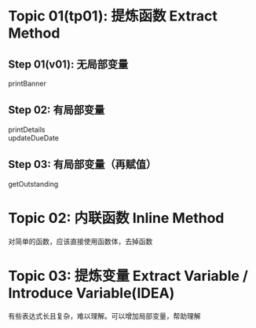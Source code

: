# Topic 01(tp01): 提炼函数 Extract Method
## Step 01(v01): 无局部变量
printBanner

## Step 02: 有局部变量
printDetails  
updateDueDate

## Step 03: 有局部变量（再赋值）
getOutstanding

# Topic 02: 内联函数 Inline Method
对简单的函数，应该直接使用函数体，去掉函数

# Topic 03: 提炼变量 Extract Variable / Introduce Variable(IDEA)
有些表达式长且复杂，难以理解。可以增加局部变量，帮助理解
